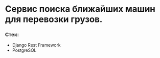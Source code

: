 # Сервис поиска ближайших машин для перевозки грузов.

### Стек:
- Django Rest Framework
- PostgreSQL
